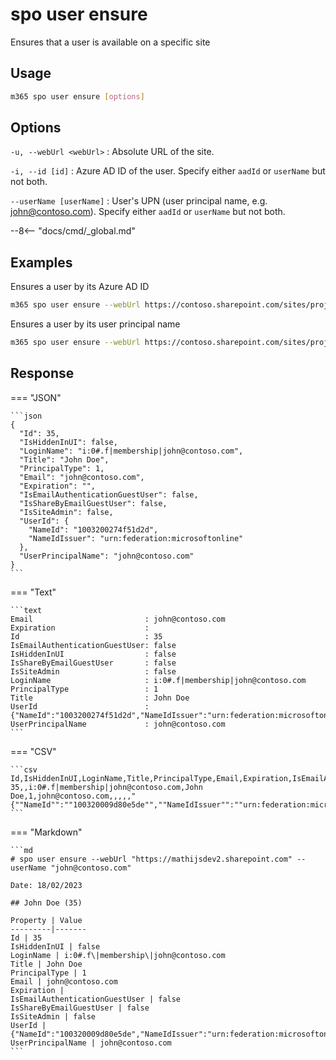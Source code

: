 # spo user ensure

Ensures that a user is available on a specific site

## Usage

```sh
m365 spo user ensure [options]
```

## Options

`-u, --webUrl <webUrl>`
: Absolute URL of the site.

`-i, --id [id]`
: Azure AD ID of the user. Specify either `aadId` or `userName` but not both.

`--userName [userName]`
: User's UPN (user principal name, e.g. john@contoso.com). Specify either `aadId` or `userName` but not both.

--8<-- "docs/cmd/_global.md"

## Examples

Ensures a user by its Azure AD ID

```sh
m365 spo user ensure --webUrl https://contoso.sharepoint.com/sites/project --aadId e254750a-eaa4-44f6-9517-b74f65cdb747
```

Ensures a user by its user principal name

```sh
m365 spo user ensure --webUrl https://contoso.sharepoint.com/sites/project --userName john@contoso.com
```

## Response

=== "JSON"

    ```json
    {
      "Id": 35,
      "IsHiddenInUI": false,
      "LoginName": "i:0#.f|membership|john@contoso.com",
      "Title": "John Doe",
      "PrincipalType": 1,
      "Email": "john@contoso.com",
      "Expiration": "",
      "IsEmailAuthenticationGuestUser": false,
      "IsShareByEmailGuestUser": false,
      "IsSiteAdmin": false,
      "UserId": {
        "NameId": "1003200274f51d2d",
        "NameIdIssuer": "urn:federation:microsoftonline"
      },
      "UserPrincipalName": "john@contoso.com"
    }
    ```

=== "Text"

    ```text
    Email                         : john@contoso.com
    Expiration                    :
    Id                            : 35
    IsEmailAuthenticationGuestUser: false
    IsHiddenInUI                  : false
    IsShareByEmailGuestUser       : false
    IsSiteAdmin                   : false
    LoginName                     : i:0#.f|membership|john@contoso.com
    PrincipalType                 : 1
    Title                         : John Doe
    UserId                        : {"NameId":"1003200274f51d2d","NameIdIssuer":"urn:federation:microsoftonline"}
    UserPrincipalName             : john@contoso.com
    ```

=== "CSV"

    ```csv
    Id,IsHiddenInUI,LoginName,Title,PrincipalType,Email,Expiration,IsEmailAuthenticationGuestUser,IsShareByEmailGuestUser,IsSiteAdmin,UserId,UserPrincipalName
    35,,i:0#.f|membership|john@contoso.com,John Doe,1,john@contoso.com,,,,,"{""NameId"":""100320009d80e5de"",""NameIdIssuer"":""urn:federation:microsoftonline""}",john@contoso.com
    ```

=== "Markdown"

    ```md
    # spo user ensure --webUrl "https://mathijsdev2.sharepoint.com" --userName "john@contoso.com"

    Date: 18/02/2023

    ## John Doe (35)

    Property | Value
    ---------|-------
    Id | 35
    IsHiddenInUI | false
    LoginName | i:0#.f\|membership\|john@contoso.com
    Title | John Doe
    PrincipalType | 1
    Email | john@contoso.com
    Expiration |
    IsEmailAuthenticationGuestUser | false
    IsShareByEmailGuestUser | false
    IsSiteAdmin | false
    UserId | {"NameId":"100320009d80e5de","NameIdIssuer":"urn:federation:microsoftonline"}
    UserPrincipalName | john@contoso.com
    ```
